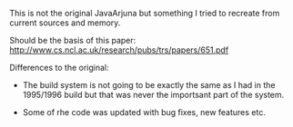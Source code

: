 This is not the original JavaArjuna but something I tried to recreate
from current sources and memory.

Should be the basis of this paper: http://www.cs.ncl.ac.uk/research/pubs/trs/papers/651.pdf

Differences to the original:

- The build system is not going to be exactly the same as I had in the
1995/1996 build but that was never the importsant part of the system.

- Some of rhe code was updated with bug fixes, new features etc.
